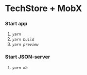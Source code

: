 # TechStore + MobX

### **Start app**

1. _`yarn`_
2. _`yarn build`_
3. _`yarn preview`_

### **Start JSON-server**

1. _`yarn db`_
